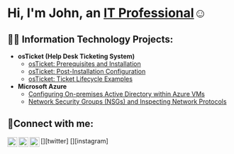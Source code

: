 <h1>Hi, I'm John, an <a href="https://www.linkedin.com/in/john-melancon-b5080b15b/">IT Professional</a>☺</h1>

<h2>👨‍💻 Information Technology Projects:</h2>

- <b>osTicket (Help Desk Ticketing System)</b>
  - [osTicket: Prerequisites and Installation](https://github.com/johnamelancon/osticket-prereqs)
  - [osTicket: Post-Installation Configuration](https://github.com/johnamelancon/post-install-config)
  - [osTicket: Ticket Lifecycle Examples](https://github.com/johnamelancon/ticket-lifecycle)
- <b>Microsoft Azure</b>
  - [Configuring On-premises Active Directory within Azure VMs](https://github.com/johnamelancon/configure-ad)
  - [Network Security Groups (NSGs) and Inspecting Network Protocols](https://github.com/johnamelancon/azure-network-protocols)

<h2>🤳Connect with me:</h2>

[<img align="left" alt="Josh | Twitter" width="22px" src="https://cdn.jsdelivr.net/npm/simple-icons@v3/icons/twitter.svg" />][twitter]
[<img align="left" alt="Josh | LinkedIn" width="22px" src="https://cdn.jsdelivr.net/npm/simple-icons@v3/icons/linkedin.svg" />][linkedin]
[<img align="left" alt="Josh | Instagram" width="22px" src="https://cdn.jsdelivr.net/npm/simple-icons@v3/icons/instagram.svg" />][instagram]


[linkedin]: https://www.linkedin.com/in/john-melancon-b5080b15b/
